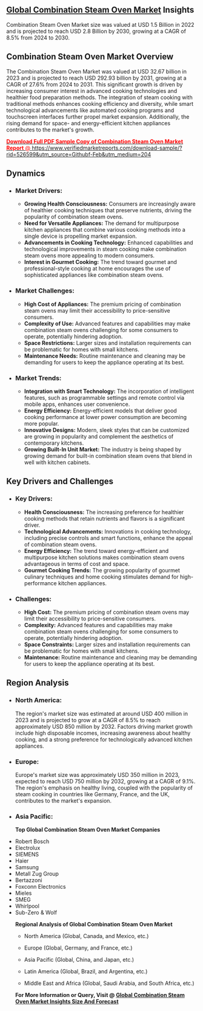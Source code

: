 <h2><a href="https://www.verifiedmarketreports.com/download-sample/?rid=526599&amp;utm_source=Githubf&amp;utm_medium=204" target="_blank">Global Combination Steam Oven Market</a> Insights</h2><p>Combination Steam Oven Market size was valued at USD 1.5 Billion in 2022 and is projected to reach USD 2.8 Billion by 2030, growing at a CAGR of 8.5% from 2024 to 2030.</p><p> <h2>Combination Steam Oven Market Overview</h2> <p>The Combination Steam Oven Market was valued at USD 32.67 billion in 2023 and is projected to reach USD 292.93 billion by 2031, growing at a CAGR of 27.6% from 2024 to 2031. This significant growth is driven by increasing consumer interest in advanced cooking technologies and healthier food preparation methods. The integration of steam cooking with traditional methods enhances cooking efficiency and diversity, while smart technological advancements like automated cooking programs and touchscreen interfaces further propel market expansion. Additionally, the rising demand for space- and energy-efficient kitchen appliances contributes to the market's growth. </p> <p><a href="https://www.marketresearchintellect.com/download-sample/?rid=488981"><p><span class=""><span style="color: #ff0000;"><strong>Download Full PDF Sample Copy of Combination Steam Oven Market Report</strong> @ </span><a href="https://www.verifiedmarketreports.com/download-sample/?rid=526599&amp;utm_source=Githubf-Feb&amp;utm_medium=204" target="_blank">https://www.verifiedmarketreports.com/download-sample/?rid=526599&amp;utm_source=Githubf-Feb&amp;utm_medium=204</a></span></p></a></p> <h2>Dynamics</h2> <ul> <li><h3>Market Drivers:</h3> <ul> <li><strong>Growing Health Consciousness:</strong> Consumers are increasingly aware of healthier cooking techniques that preserve nutrients, driving the popularity of combination steam ovens. </li> <li><strong>Need for Versatile Appliances:</strong> The demand for multipurpose kitchen appliances that combine various cooking methods into a single device is propelling market expansion. </li> <li><strong>Advancements in Cooking Technology:</strong> Enhanced capabilities and technological improvements in steam cooking make combination steam ovens more appealing to modern consumers. </li> <li><strong>Interest in Gourmet Cooking:</strong> The trend toward gourmet and professional-style cooking at home encourages the use of sophisticated appliances like combination steam ovens. </li> </ul> </li> <li><h3>Market Challenges:</h3> <ul> <li><strong>High Cost of Appliances:</strong> The premium pricing of combination steam ovens may limit their accessibility to price-sensitive consumers. </li> <li><strong>Complexity of Use:</strong> Advanced features and capabilities may make combination steam ovens challenging for some consumers to operate, potentially hindering adoption. </li> <li><strong>Space Restrictions:</strong> Larger sizes and installation requirements can be problematic for homes with small kitchens. </li> <li><strong>Maintenance Needs:</strong> Routine maintenance and cleaning may be demanding for users to keep the appliance operating at its best. </li> </ul> </li> <li><h3>Market Trends:</h3> <ul> <li><strong>Integration with Smart Technology:</strong> The incorporation of intelligent features, such as programmable settings and remote control via mobile apps, enhances user convenience. </li> <li><strong>Energy Efficiency:</strong> Energy-efficient models that deliver good cooking performance at lower power consumption are becoming more popular. </li> <li><strong>Innovative Designs:</strong> Modern, sleek styles that can be customized are growing in popularity and complement the aesthetics of contemporary kitchens. </li> <li><strong>Growing Built-In Unit Market:</strong> The industry is being shaped by growing demand for built-in combination steam ovens that blend in well with kitchen cabinets. </li> </ul> </li> </ul> <h2>Key Drivers and Challenges</h2> <ul> <li><h3>Key Drivers:</h3> <ul> <li><strong>Health Consciousness:</strong> The increasing preference for healthier cooking methods that retain nutrients and flavors is a significant driver. </li> <li><strong>Technological Advancements:</strong> Innovations in cooking technology, including precise controls and smart functions, enhance the appeal of combination steam ovens. </li> <li><strong>Energy Efficiency:</strong> The trend toward energy-efficient and multipurpose kitchen solutions makes combination steam ovens advantageous in terms of cost and space. </li> <li><strong>Gourmet Cooking Trends:</strong> The growing popularity of gourmet culinary techniques and home cooking stimulates demand for high-performance kitchen appliances. </li> </ul> </li> <li><h3>Challenges:</h3> <ul> <li><strong>High Cost:</strong> The premium pricing of combination steam ovens may limit their accessibility to price-sensitive consumers. </li> <li><strong>Complexity:</strong> Advanced features and capabilities may make combination steam ovens challenging for some consumers to operate, potentially hindering adoption. </li> <li><strong>Space Constraints:</strong> Larger sizes and installation requirements can be problematic for homes with small kitchens. </li> <li><strong>Maintenance:</strong> Routine maintenance and cleaning may be demanding for users to keep the appliance operating at its best. </li> </ul> </li> </ul> <h2>Region Analysis</h2> <ul> <li><h3>North America:</h3> <p>The region's market size was estimated at around USD 400 million in 2023 and is projected to grow at a CAGR of 8.5% to reach approximately USD 850 million by 2032. Factors driving market growth include high disposable incomes, increasing awareness about healthy cooking, and a strong preference for technologically advanced kitchen appliances. </p> </li> <li><h3>Europe:</h3> <p>Europe's market size was approximately USD 350 million in 2023, expected to reach USD 750 million by 2032, growing at a CAGR of 9.1%. The region's emphasis on healthy living, coupled with the popularity of steam cooking in countries like Germany, France, and the UK, contributes to the market's expansion. </p> </li> <li><h3>Asia Pacific:</h3> </p><p><strong>Top Global Combination Steam Oven Market Companies</strong></p><div data-test-id=""><p><li>Robert Bosch</li><li> Electrolux</li><li> SIEMENS</li><li> Haier</li><li> Samsung</li><li> Metall Zug Group</li><li> Bertazzoni</li><li> Foxconn Electronics</li><li> Mieles</li><li> SMEG</li><li> Whirlpool</li><li> Sub-Zero & Wolf</li></p><div><strong>Regional Analysis of&nbsp;Global Combination Steam Oven Market</strong></div><ul><li dir="ltr"><p dir="ltr">North America&nbsp;(Global, Canada, and Mexico, etc.)</p></li><li dir="ltr"><p dir="ltr">Europe (Global, Germany, and France, etc.)</p></li><li dir="ltr"><p dir="ltr">Asia Pacific&nbsp;(Global, China, and Japan, etc.)</p></li><li dir="ltr"><p dir="ltr">Latin America&nbsp;(Global, Brazil, and Argentina, etc.)</p></li><li dir="ltr">Middle East and Africa&nbsp;(Global, Saudi Arabia, and South Africa, etc.)</li></ul><p><strong>For More Information or Query, Visit @&nbsp;</strong><strong><a href="https://www.verifiedmarketreports.com/product/combination-steam-oven-market-size-and-forecast/?utm_source=Githubf&amp;utm_medium=204" target="_blank">Global Combination Steam Oven Market Insights Size And Forecast</a></strong></p></div>
